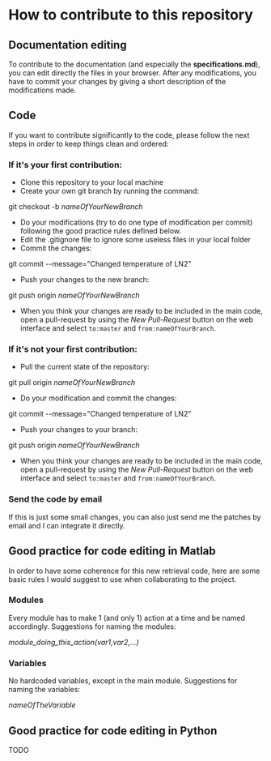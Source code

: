 # How to contribute to this repository
## Documentation editing

To contribute to the documentation (and especially the **specifications.md**), you can edit directly the files in your browser. After any modifications, you have to commit your changes by giving a short description of the modifications made. 


## Code
If you want to contribute significantly to the code, please follow the next steps in order to keep things clean and ordered:

### If it's your first contribution:

* Clone this repository to your local machine
* Create your own git branch by running the command:

>
git checkout -b *nameOfYourNewBranch*

* Do your modifications (try to do one type of modification per commit) following the good practice rules defined below.
* Edit the .gitignore file to ignore some useless files in your local folder
* Commit the changes:

>
git commit --message="Changed temperature of LN2"

* Push your changes to the new branch:

>
git push origin *nameOfYourNewBranch*

* When you think your changes are ready to be included in the main code, open a pull-request by using the *New Pull-Request* button on the web interface and select `to:master` and `from:nameOfYourBranch`.

### If it's not your first contribution:

* Pull the current state of the repository:

>
git pull origin *nameOfYourNewBranch*

* Do your modification and commit the changes:

>
git commit --message="Changed temperature of LN2"

* Push your changes to your branch:

>
git push origin *nameOfYourNewBranch*

* When you think your changes are ready to be included in the main code, open a pull-request by using the *New Pull-Request* button on the web interface and select `to:master` and `from:nameOfYourBranch`.

### Send the code by email
If this is just some small changes, you can also just send me the patches by email and I can integrate it directly. 

## Good practice for code editing in Matlab
In order to have some coherence for this new retrieval code, here are some basic rules I would suggest to use when collaborating to the project.

### Modules
Every module has to make 1 (and only 1) action at a time and be named accordingly. Suggestions for naming the modules:

*module_doing_this_action(var1,var2,...)*

### Variables 
No hardcoded variables, except in the main module. Suggestions for naming the variables:

*nameOfTheVariable*

## Good practice for code editing in Python
 TODO

